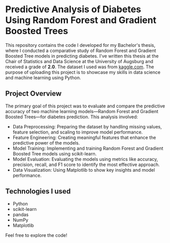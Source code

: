 # Predictive Analysis of Diabetes Using Random Forest and Gradient Boosted Trees
This repository contains the code I developed for my Bachelor's thesis, where I conducted a comparative study of Random Forest and Gradient Boosted Tree models in predicting diabetes. I've written this thesis at the Chair of Statistics and Data Science at the 
University of Augsburg and received a grade of <b>2.0</b>. The dataset I used was from [kaggle.com](https://www.kaggle.com/datasets/uciml/pima-indians-diabetes-database). The purpose of uploading this project is to showcase my skills in data science and machine learning using Python.

## Project Overview
The primary goal of this project was to evaluate and compare the predictive accuracy of two machine learning models—Random Forest and Gradient Boosted Trees—for diabetes prediction. This analysis involved:

* Data Preprocessing: Preparing the dataset by handling missing values, feature selection, and scaling to improve model performance.
* Feature Engineering: Creating meaningful features that enhance the predictive power of the models.
* Model Training: Implementing and training Random Forest and Gradient Boosted Tree models using scikit-learn.
* Model Evaluation: Evaluating the models using metrics like accuracy, precision, recall, and F1 score to identify the most effective approach.
* Data Visualization: Using Matplotlib to show key insights and model performance.
## Technologies I used
* Python
* scikit-learn
* pandas
* NumPy
* Matplotlib

Feel free to explore the code!
